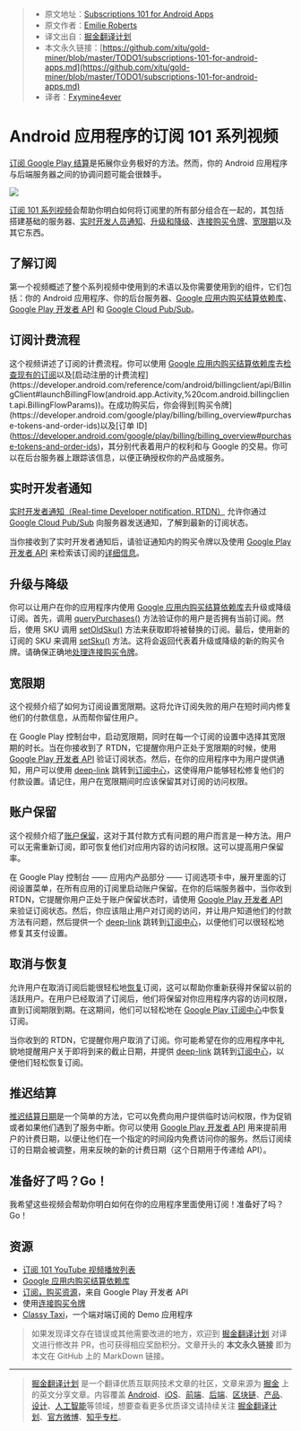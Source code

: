 > * 原文地址：[Subscriptions 101 for Android Apps](https://medium.com/androiddevelopers/subscriptions-101-for-android-apps-b7005a7e93a6)
> * 原文作者：[Emilie Roberts](https://medium.com/@emilieroberts)
> * 译文出自：[掘金翻译计划](https://github.com/xitu/gold-miner)
> * 本文永久链接：[https://github.com/xitu/gold-miner/blob/master/TODO1/subscriptions-101-for-android-apps.md](https://github.com/xitu/gold-miner/blob/master/TODO1/subscriptions-101-for-android-apps.md)
> * 译者：[Fxymine4ever](https://github.com/Fxy4ever)

# Android 应用程序的订阅 101 系列视频

[订阅 Google Play 结算](https://developer.android.com/google/play/billing/billing_subscriptions)是拓展你业务极好的方法。然而，你的 Android 应用程序与后端服务器之间的协调问题可能会很棘手。

![](https://cdn-images-1.medium.com/max/7448/1*UvuzX1CDUzXPCOc60H9AVA.png)

[订阅 101 系列视频](https://www.youtube.com/playlist?list=PLWz5rJ2EKKc9J8ylTbNo1mnwciEyMbxZG)会帮助你明白如何将订阅里的所有部分组合在一起的，其包括搭建基础的服务器、[实时开发人员通知](https://developer.android.com/google/play/billing/realtime_developer_notifications)、[升级和降级](https://developer.android.com/google/play/billing/billing_subscriptions#Allow-upgrade)、[连接购买令牌](https://medium.com/androiddevelopers/implementing-linkedpurchasetoken-correctly-to-prevent-duplicate-subscriptions-82dfbf7167da)、[宽限期](https://developer.android.com/google/play/billing/billing_subscriptions#account-hold---subscription_on_hold)以及其它东西。

## 了解订阅

第一个视频概述了整个系列视频中使用到的术语以及你需要使用到的组件，它们包括：你的 Android 应用程序、你的后台服务器、[Google 应用内购买结算依赖库](https://developer.android.com/google/play/billing/billing_library_overview)、[Google Play 开发者 API](https://developers.google.com/android-publisher/) 和 [Google Cloud Pub/Sub](https://developer.android.com/google/play/billing/realtime_developer_notifications)。

## 订阅计费流程

这个视频讲述了订阅的计费流程。你可以使用 [Google 应用内购买结算依赖库](https://developer.android.com/google/play/billing/billing_library_overview)去[检查现有的订阅](https://developer.android.com/reference/com/android/billingclient/api/BillingClient#queryPurchases(java.lang.String))以及[启动注册的计费流程](https://developer.android.com/reference/com/android/billingclient/api/BillingClient#launchBillingFlow(android.app.Activity,%20com.android.billingclient.api.BillingFlowParams))。在成功购买后，你会得到[购买令牌](https://developer.android.com/google/play/billing/billing_overview#purchase-tokens-and-order-ids)以及[订单 ID](https://developer.android.com/google/play/billing/billing_overview#purchase-tokens-and-order-ids)，其分别代表着用户的权利和与 Google 的交易。你可以在后台服务器上跟踪该信息，以便正确授权你的产品或服务。

## 实时开发者通知

[实时开发者通知（Real-time Developer notification, RTDN）](https://developer.android.com/google/play/billing/realtime_developer_notifications) 允许你通过 [Google Cloud Pub/Sub](https://cloud.google.com/pubsub/docs/) 向服务器发送通知，了解到最新的订阅状态。

当你接收到了实时开发者通知后，请验证通知内的购买令牌以及使用 [Google Play 开发者 API](https://developers.google.com/android-publisher/) 来检索该订阅的[详细信息](https://developers.google.com/android-publisher/api-ref/purchases/subscriptions)。

## 升级与降级

你可以让用户在你的应用程序内使用 [Google 应用内购买结算依赖库](https://developer.android.com/google/play/billing/billing_library_overview)去升级或降级订阅。首先，调用 [queryPurchases()](https://developer.android.com/reference/com/android/billingclient/api/BillingClient#queryPurchases(java.lang.String)) 方法验证你的用户是否拥有当前订阅。然后，使用 SKU 调用 [setOldSku()](https://developer.android.com/reference/com/android/billingclient/api/BillingFlowParams.Builder.html#setOldSku(java.lang.String)) 方法来获取即将被替换的订阅。最后，使用新的订阅的 SKU 来调用 [setSku()](https://developer.android.com/reference/com/android/billingclient/api/BillingFlowParams.Builder.html#setOldSku(java.lang.String)) 方法。这将会返回代表着升级或降级的新的购买令牌。请确保正确地[处理连接购买令牌](https://medium.com/androiddevelopers/implementing-linkedpurchasetoken-correctly-to-prevent-duplicate-subscriptions-82dfbf7167da)。

## 宽限期

这个视频介绍了如何为订阅设置宽限期。这将允许订阅失败的用户在短时间内修复他们的付款信息，从而帮你留住用户。

在 Google Play 控制台中，启动宽限期，同时在每一个订阅的设置中选择其宽限期的时长。当在你接收到了 RTDN，它提醒你用户正处于宽限期的时候，使用 [Google Play 开发者 API](https://developers.google.com/android-publisher/) 验证订阅状态。然后，在你的应用程序中为用户提供通知，用户可以使用 [deep-link](https://developer.android.com/google/play/billing/billing_subscriptions#deep-links-manage-subs) 跳转到[订阅中心](https://play.google.com/store/account/subscriptions)，这使得用户能够轻松修复他们的付款设置。请记住，用户在宽限期间时应该保留其对订阅的访问权限。

## 账户保留

这个视频介绍了[账户保留](https://developer.android.com/google/play/billing/billing_subscriptions#account-hold---subscription_on_hold)，这对于其付款方式有问题的用户而言是一种方法。用户可以无需重新订阅，即可恢复他们对应用内容的访问权限。这可以提高用户保留率。

在 Google Play 控制台 —— 应用内产品部分 —— 订阅选项卡中，展开里面的订阅设置菜单，在所有应用的订阅里启动账户保留。在你的后端服务器中，当你收到 RTDN，它提醒你用户正处于账户保留状态时，请使用 [Google Play 开发者 API](https://developers.google.com/android-publisher/) 来验证订阅状态。然后，你应该阻止用户对订阅的访问，并让用户知道他们的付款方法有问题，然后提供一个 [deep-link](https://developer.android.com/google/play/billing/billing_subscriptions#deep-links-manage-subs) 跳转到[订阅中心](https://play.google.com/store/account/subscriptions)，以便他们可以很轻松地修复其支付设置。

## 取消与恢复

允许用户在取消订阅后能很轻松地[恢复](https://developer.android.com/google/play/billing/billing_subscriptions#restore)订阅，这可以帮助你重新获得并保留以前的活跃用户。在用户已经取消了订阅后，他们将保留对你应用程序内容的访问权限，直到订阅期限到期。在这期间，他们可以轻松地在 [Google Play 订阅中心](https://play.google.com/store/account/subscriptions)中恢复订阅。

当你收到的 RTDN，它提醒你用户取消了订阅。你可能希望在你的应用程序中礼貌地提醒用户关于即将到来的截止日期，并提供 [deep-link](https://developer.android.com/google/play/billing/billing_subscriptions#deep-links-manage-subs) 跳转到[订阅中心](https://play.google.com/store/account/subscriptions)，以便他们轻松恢复订阅。

## 推迟结算

[推迟结算日期](https://developer.android.com/google/play/billing/billing_subscriptions#Defer)是一个简单的方法，它可以免费向用户提供临时访问权限，作为促销或者如果他们遇到了服务中断。你可以使用 [Google Play 开发者 API](https://developers.google.com/android-publisher/api-ref/purchases/subscriptions/defer) 用来提前用户的计费日期，以便让他们在一个指定的时间段内免费访问你的服务。然后订阅续订的日期会被调整，用来反映的新的计费日期（这个日期用于传递给 API）。

## 准备好了吗？Go！

我希望这些视频会帮助你明白如何在你的应用程序里面使用订阅！准备好了吗？Go！

## 资源

* [订阅 101 YouTube 视频播放列表](https://www.youtube.com/playlist?list=PLWz5rJ2EKKc9J8ylTbNo1mnwciEyMbxZG)
* [Google 应用内购买结算依赖库](https://developer.android.com/google/play/billing/billing_library_overview)
* [订阅，购买资源](https://developers.google.com/android-publisher/api-ref/purchases/subscriptions#resource)，来自 Google Play 开发者 API
* 使用[连接购买令牌](https://medium.com/androiddevelopers/implementing-linkedpurchasetoken-correctly-to-prevent-duplicate-subscriptions-82dfbf7167da)
* [Classy Taxi](https://github.com/googlesamples/android-play-billing/tree/master/ClassyTaxi)，一个端对端订阅的 Demo 应用程序

> 如果发现译文存在错误或其他需要改进的地方，欢迎到 [掘金翻译计划](https://github.com/xitu/gold-miner) 对译文进行修改并 PR，也可获得相应奖励积分。文章开头的 **本文永久链接** 即为本文在 GitHub 上的 MarkDown 链接。

---

> [掘金翻译计划](https://github.com/xitu/gold-miner) 是一个翻译优质互联网技术文章的社区，文章来源为 [掘金](https://juejin.im) 上的英文分享文章。内容覆盖 [Android](https://github.com/xitu/gold-miner#android)、[iOS](https://github.com/xitu/gold-miner#ios)、[前端](https://github.com/xitu/gold-miner#前端)、[后端](https://github.com/xitu/gold-miner#后端)、[区块链](https://github.com/xitu/gold-miner#区块链)、[产品](https://github.com/xitu/gold-miner#产品)、[设计](https://github.com/xitu/gold-miner#设计)、[人工智能](https://github.com/xitu/gold-miner#人工智能)等领域，想要查看更多优质译文请持续关注 [掘金翻译计划](https://github.com/xitu/gold-miner)、[官方微博](http://weibo.com/juejinfanyi)、[知乎专栏](https://zhuanlan.zhihu.com/juejinfanyi)。
